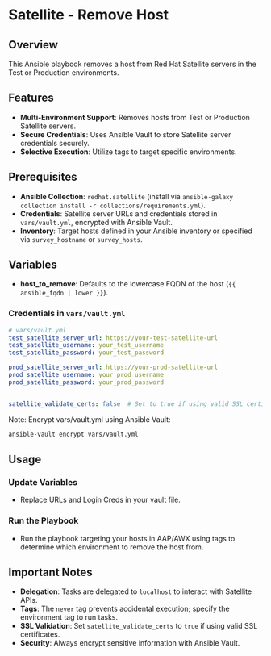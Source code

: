 # Satellite - Remove Host

## Overview

This Ansible playbook removes a host from Red Hat Satellite servers in the Test or Production environments.

## Features

- **Multi-Environment Support**: Removes hosts from Test or Production Satellite servers.
- **Secure Credentials**: Uses Ansible Vault to store Satellite server credentials securely.
- **Selective Execution**: Utilize tags to target specific environments.

## Prerequisites

- **Ansible Collection**: `redhat.satellite` (install via `ansible-galaxy collection install -r collections/requirements.yml`).
- **Credentials**: Satellite server URLs and credentials stored in `vars/vault.yml`, encrypted with Ansible Vault.
- **Inventory**: Target hosts defined in your Ansible inventory or specified via `survey_hostname` or `survey_hosts`.

## Variables

- **host_to_remove**: Defaults to the lowercase FQDN of the host (`{{ ansible_fqdn | lower }}`).

### Credentials in `vars/vault.yml`
``` yaml
# vars/vault.yml
test_satellite_server_url: https://your-test-satellite-url
test_satellite_username: your_test_username
test_satellite_password: your_test_password

prod_satellite_server_url: https://your-prod-satellite-url
prod_satellite_username: your_prod_username
prod_satellite_password: your_prod_password


satellite_validate_certs: false  # Set to true if using valid SSL certificates
```

Note: Encrypt vars/vault.yml using Ansible Vault:

```bash
ansible-vault encrypt vars/vault.yml
```

## Usage

### Update Variables

- Replace URLs and Login Creds in your vault file.
    
### Run the Playbook

- Run the playbook targeting your hosts in AAP/AWX using tags to determine which environment to remove the host from.

## Important Notes

- **Delegation**: Tasks are delegated to `localhost` to interact with Satellite APIs.
- **Tags**: The `never` tag prevents accidental execution; specify the environment tag to run tasks.
- **SSL Validation**: Set `satellite_validate_certs` to `true` if using valid SSL certificates.
- **Security**: Always encrypt sensitive information with Ansible Vault.